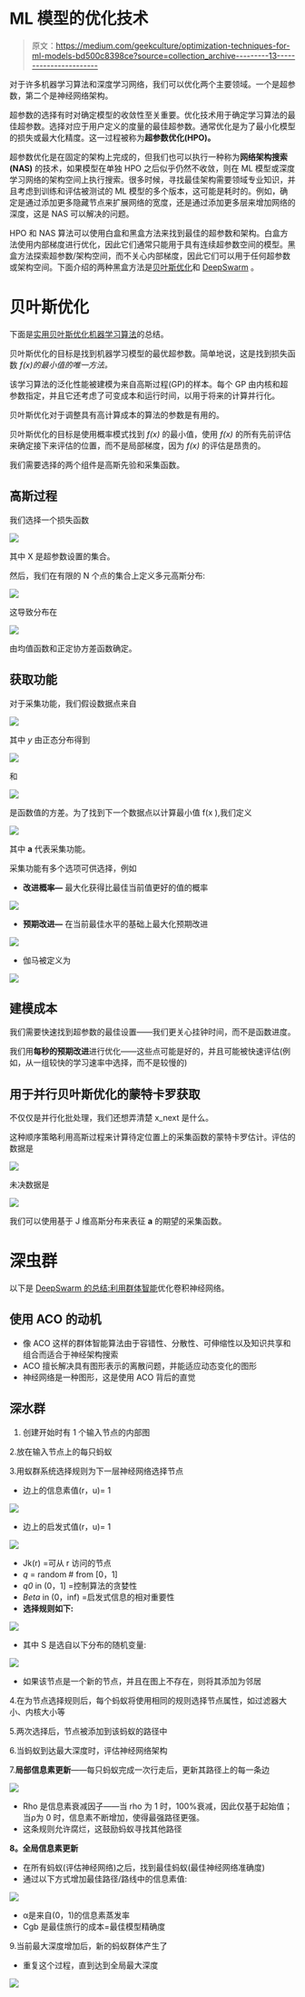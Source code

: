 # ML 模型的优化技术

> 原文：<https://medium.com/geekculture/optimization-techniques-for-ml-models-bd500c8398ce?source=collection_archive---------13----------------------->

对于许多机器学习算法和深度学习网络，我们可以优化两个主要领域。一个是超参数，第二个是神经网络架构。

超参数的选择有时对确定模型的收敛性至关重要。优化技术用于确定学习算法的最佳超参数。选择对应于用户定义的度量的最佳超参数。通常优化是为了最小化模型的损失或最大化精度。这一过程被称为**超参数优化(HPO)。**

超参数优化是在固定的架构上完成的，但我们也可以执行一种称为**网络架构搜索(NAS)** 的技术，如果模型在单独 HPO 之后似乎仍然不收敛，则在 ML 模型或深度学习网络的架构空间上执行搜索。很多时候，寻找最佳架构需要领域专业知识，并且考虑到训练和评估被测试的 ML 模型的多个版本，这可能是耗时的。例如，确定是通过添加更多隐藏节点来扩展网络的宽度，还是通过添加更多层来增加网络的深度，这是 NAS 可以解决的问题。

HPO 和 NAS 算法可以使用白盒和黑盒方法来找到最佳的超参数和架构。白盒方法使用内部梯度进行优化，因此它们通常只能用于具有连续超参数空间的模型。黑盒方法探索超参数/架构空间，而不关心内部梯度，因此它们可以用于任何超参数或架构空间。下面介绍的两种黑盒方法是[贝叶斯优化](https://arxiv.org/abs/1206.2944)和 [DeepSwarm](https://arxiv.org/pdf/1905.07350.pdf) 。

# **贝叶斯优化**

下面是[实用贝叶斯优化机器学习算法](https://papers.nips.cc/paper/2012/file/05311655a15b75fab86956663e1819cd-Paper.pdf)的总结。

贝叶斯优化的目标是找到机器学习模型的最优超参数。简单地说，这是找到损失函数 *f(x)的最小值的唯一方法。*

该学习算法的泛化性能被建模为来自高斯过程(GP)的样本。每个 GP 由内核和超参数指定，并且它还考虑了可变成本和运行时间，以用于将来的计算并行化。

贝叶斯优化对于调整具有高计算成本的算法的参数是有用的。

贝叶斯优化的目标是使用概率模式找到 *f(x)* 的最小值，使用 *f(x)* 的所有先前评估来确定接下来评估的位置，而不是局部梯度，因为 *f(x)* 的评估是昂贵的。

我们需要选择的两个组件是高斯先验和采集函数。

## 高斯过程

我们选择一个损失函数

![](img/daa9e53e840cbb6ffbf5786087b22f8e.png)

其中 X 是超参数设置的集合。

然后，我们在有限的 N 个点的集合上定义多元高斯分布:

![](img/281a0b70560fdb779365fba74f2e4b3f.png)

这导致分布在

![](img/1daa795e113eb6f7f612fc9cad58f458.png)

由均值函数和正定协方差函数确定。

## 获取功能

对于采集功能，我们假设数据点来自

![](img/7119bf2e0f01b9d08dd64c7a7dcccbd8.png)

其中 *y* 由正态分布得到

![](img/2d5ae86ae86a506724c003bb580e9a27.png)

和

![](img/0e523a7f5136cc9779b39b0484540ece.png)

是函数值的方差。为了找到下一个数据点以计算最小值 f(x ),我们定义

![](img/448b100681d42fb3847e30d835d0721e.png)

其中 **a** 代表采集功能。

采集功能有多个选项可供选择，例如

*   **改进概率—** 最大化获得比最佳当前值更好的值的概率

![](img/a8c6aecc476e28be4e736469ef648f5d.png)

*   **预期改进—** 在当前最佳水平的基础上最大化预期改进

![](img/4be5617666c96c730865d7e524c8ddda.png)

*   伽马被定义为

![](img/6e00cd8f380051472b0b60a65e8bcdc3.png)

## 建模成本

我们需要快速找到超参数的最佳设置——我们更关心挂钟时间，而不是函数进度。

我们用**每秒的预期改进**进行优化——这些点可能是好的，并且可能被快速评估(例如，从一组较快的学习速率中选择，而不是较慢的)

## 用于并行贝叶斯优化的蒙特卡罗获取

不仅仅是并行化批处理，我们还想弄清楚 x_next 是什么。

这种顺序策略利用高斯过程来计算待定位置上的采集函数的蒙特卡罗估计。评估的数据是

![](img/48d53aaed2e038f1d04f1be2f0d6358e.png)

未决数据是

![](img/04442549dd34d8410765c9293be94818.png)

我们可以使用基于 J 维高斯分布来表征 **a** 的期望的采集函数。

# **深虫群**

以下是 [DeepSwarm 的总结:利用群体智能](https://arxiv.org/pdf/1905.07350.pdf)优化卷积神经网络。

## 使用 ACO 的动机

*   像 ACO 这样的群体智能算法由于容错性、分散性、可伸缩性以及知识共享和组合而适合于神经架构搜索
*   ACO 擅长解决具有图形表示的离散问题，并能适应动态变化的图形
*   神经网络是一种图形，这是使用 ACO 背后的直觉

## 深水群

1.  创建开始时有 1 个输入节点的内部图

2.放在输入节点上的每只蚂蚁

3.用蚁群系统选择规则为下一层神经网络选择节点

*   边上的信息素值(r，u)= 1

![](img/24ac520224921e3c1b251a783542f3b5.png)

*   边上的启发式值(r，u)= 1

![](img/86f361573604cdad344c9709f3b74aab.png)

*   Jk(r) =可从 r 访问的节点
*   *q* = random # from [0，1]
*   *q0* in (0，1] =控制算法的贪婪性
*   *Beta* in (0，inf) =启发式信息的相对重要性
*   **选择规则如下:**

![](img/b02f0ace4a8834e8df18db04b00f5045.png)

*   其中 S 是选自以下分布的随机变量:

![](img/872236dc204e3c6dda58620ff8759d18.png)

*   如果该节点是一个新的节点，并且在图上不存在，则将其添加为邻居

4.在为节点选择规则后，每个蚂蚁将使用相同的规则选择节点属性，如过滤器大小、内核大小等

5.两次选择后，节点被添加到该蚂蚁的路径中

6.当蚂蚁到达最大深度时，评估神经网络架构

7.**局部信息素更新**——每只蚂蚁完成一次行走后，更新其路径上的每一条边

![](img/94e12aafe43e2af2757586963ecbe5c6.png)

*   Rho 是信息素衰减因子——当 rho 为 1 时，100%衰减，因此仅基于起始值；当ρ为 0 时，信息素不断增加，使得最强路径更强。
*   这条规则允许腐烂，这鼓励蚂蚁寻找其他路径

**8。全局信息素更新**

*   在所有蚂蚁(评估神经网络)之后，找到最佳蚂蚁(最佳神经网络准确度)
*   通过以下方式增加最佳路径/路线中的信息素值:

![](img/779a74ffca58a2a531b7a8af7c0ec316.png)

*   α是来自(0，1)的信息素蒸发率
*   Cgb 是最佳旅行的成本=最佳模型精确度

9.当前最大深度增加后，新的蚂蚁群体产生了

*   重复这个过程，直到达到全局最大深度

![](img/aafef42f04012adac6473472fb770b9c.png)